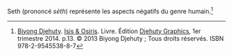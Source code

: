 <!-- TITLE: Seth -->
<!-- SUBTITLE: Présentation de Seth -->

Seth (prononcé *sèth*) représente les aspects négatifs du genre humain.[^1]


[^1]: [Biyong Djehuty](/personnalite/homme/ecrivain/afrique/ouest/pays/cameroun/djehuty-biyong). [Isis & Osiris](/ouvrage/kemty/isis-et-osiris). Livre. Édition [Djehuty Graphics](/organisme/djehuty-graphics), 1er trimestre 2014. p.13. © 2013 Biyong Djehuty ; Tous droits réservés. ISBN 978-2-9545538-8-7